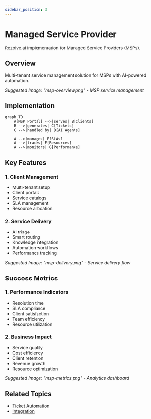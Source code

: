 ```yaml
---
sidebar_position: 3
---
```


# Managed Service Provider

Rezolve.ai implementation for Managed Service Providers (MSPs).

## Overview

Multi-tenant service management solution for MSPs with AI-powered automation.

_Suggested Image: "msp-overview.png" - MSP service management_

## Implementation

```mermaid
graph TD
    A[MSP Portal] -->|serves| B[Clients]
    B -->|generates| C[Tickets]
    C -->|handled by| D[AI Agents]
    
    A -->|manages| E[SLAs]
    A -->|tracks| F[Resources]
    A -->|monitors| G[Performance]
```

## Key Features

### 1. Client Management
- Multi-tenant setup
- Client portals
- Service catalogs
- SLA management
- Resource allocation

### 2. Service Delivery
- AI triage
- Smart routing
- Knowledge integration
- Automation workflows
- Performance tracking

_Suggested Image: "msp-delivery.png" - Service delivery flow_

## Success Metrics

### 1. Performance Indicators
- Resolution time
- SLA compliance
- Client satisfaction
- Team efficiency
- Resource utilization

### 2. Business Impact
- Service quality
- Cost efficiency
- Client retention
- Revenue growth
- Resource optimization

_Suggested Image: "msp-metrics.png" - Analytics dashboard_

## Related Topics
- [Ticket Automation](../ai-features/ticket-automation)
- [Integration](../portal/integration)
